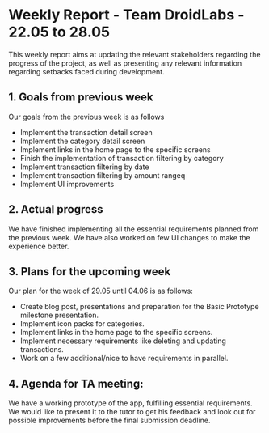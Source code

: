 # Weekly Report - Team DroidLabs - 22.05 to 28.05

This weekly report aims at updating the relevant stakeholders regarding the progress of the project,
as well as presenting any relevant information regarding setbacks faced during development.

## 1. Goals from previous week
Our goals from the previous week is as follows
- Implement the transaction detail screen
- Implement the category detail screen
- Implement links in the home page to the specific screens
- Finish the implementation of transaction filtering by category
- Implement transaction filtering by date
- Implement transaction filtering by amount rangeq
- Implement UI improvements

## 2. Actual progress
We have finished implementing all the essential requirements planned from the previous week.
We have also worked on few UI changes to make the experience better.

## 3. Plans for the upcoming week
Our plan for the week of 29.05 until 04.06 is as follows:
- Create blog post, presentations and preparation for the Basic Prototype milestone presentation.
- Implement icon packs for categories.
- Implement links in the home page to the specific screens.
- Implement necessary requirements like deleting and updating transactions.
- Work on a few additional/nice to have requirements in parallel.

## 4. Agenda for TA meeting:
We have a working prototype of the app, fulfilling essential requirements. We would like to present it 
to the tutor to get his feedback and look out for possible improvements before the final submission
deadline.
